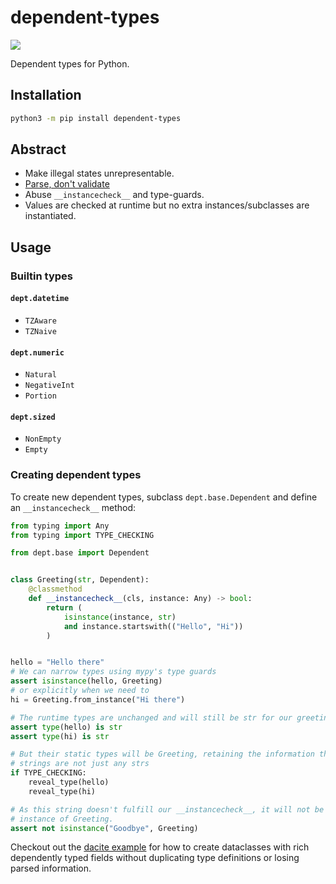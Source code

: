# dependent-types

[![](https://github.com/antonagestam/dependent-types/workflows/CI/badge.svg)][CI]

[CI]: https://github.com/antonagestam/dependent-types/actions?query=workflow%3ACI

Dependent types for Python.

## Installation

```bash
python3 -m pip install dependent-types
```

## Abstract

- Make illegal states unrepresentable.
- [Parse, don't validate]
- Abuse `__instancecheck__` and type-guards.
- Values are checked at runtime but no extra instances/subclasses are
  instantiated.

[Parse, don't validate]: https://lexi-lambda.github.io/blog/2019/11/05/parse-don-t-validate/

## Usage

### Builtin types

#### `dept.datetime`

- `TZAware`
- `TZNaive`

#### `dept.numeric`

- `Natural`
- `NegativeInt`
- `Portion`

#### `dept.sized`

- `NonEmpty`
- `Empty`

### Creating dependent types

To create new dependent types, subclass `dept.base.Dependent` and define an
`__instancecheck__` method:

```python
from typing import Any
from typing import TYPE_CHECKING

from dept.base import Dependent


class Greeting(str, Dependent):
    @classmethod
    def __instancecheck__(cls, instance: Any) -> bool:
        return (
            isinstance(instance, str)
            and instance.startswith(("Hello", "Hi"))
        )


hello = "Hello there"
# We can narrow types using mypy's type guards
assert isinstance(hello, Greeting)
# or explicitly when we need to
hi = Greeting.from_instance("Hi there")

# The runtime types are unchanged and will still be str for our greetings
assert type(hello) is str
assert type(hi) is str

# But their static types will be Greeting, retaining the information that our
# strings are not just any strs
if TYPE_CHECKING:
    reveal_type(hello)
    reveal_type(hi)

# As this string doesn't fulfill our __instancecheck__, it will not be an
# instance of Greeting.
assert not isinstance("Goodbye", Greeting)
```

Checkout out the [dacite example] for how to create dataclasses with rich
dependently typed fields without duplicating type definitions or losing parsed
information.

[dacite example]: examples/dacite/test_dacite.py
